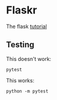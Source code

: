 # Flaskr

The flask [tutorial](https://flask.palletsprojects.com/en/3.0.x/tutorial/)

## Testing

This doesn't work:
```
pytest
```

This works:
```
python -m pytest
```

